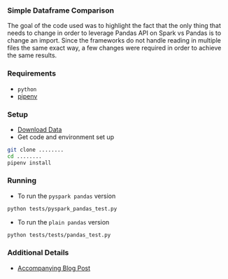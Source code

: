 ### Simple Dataframe Comparison

The goal of the code used was to highlight the fact that the only thing that needs to change in order to leverage Pandas API on Spark vs Pandas is to change an import. Since the frameworks do not handle reading in multiple files the same exact way, a few changes were required in order to achieve the same results.

### Requirements

- `python`
- [pipenv][pipenv]

### Setup

- [Download Data][data]
- Get code and environment set up

```bash
git clone ........
cd ........
pipenv install
```

### Running

- To run the `pyspark pandas` version

```bash
python tests/pyspark_pandas_test.py
```

- To run the `plain pandas` version

```bash
python tests/tests/pandas_test.py
```

### Additional Details

- [Accompanying Blog Post][post]

[data]: data/README.md
[pipenv]: https://pipenv.pypa.io/en/latest/
[post]: TODO

